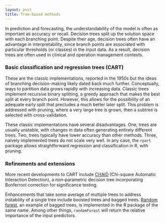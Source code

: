 ```yaml
---
layout: post
title: Tree-based methods
---
```


In prediction and forecasting, the understandability of the model is often as important as accuracy or recall. Decision trees split up the solution space with each branching point. Despite their age, decision trees often have an advantage in interpretability, since branch points are associated with particular thresholds (or classes) in the input data. As a result, decision trees are often used in clinical and operation management contexts.

### Basic classification and regression trees (CART)

These are the classic implementations, reported in the 1950s but the ideas of branching decision-making likely dated back much further. Conceptually, ways to partition data grows rapidly with increasing data. Classic trees implement recursive binary splitting, a greedy approach that makes the best split at every branch point. However, this allows for the possibility of an adequate early split that precludes a much better later split. This problem is addressed with pruning, where a very large tree is grown, then a subtree is selected with cross-validation.

These classic implementations have several disadvantages. One, trees are usually unstable, with changes in data often generating entirely different trees. Two, trees typically have lower accuracy than other methods. Three, naively implemented trees do not scale very well. In any case, the `rpart` package allows straightforward regression and classification in R, with pruning.

### Refinements and extensions

More recent developments to CART include [CHAID](https://en.wikipedia.org/wiki/Chi-square_automatic_interaction_detection) (Chi-square Automatic Interaction Detection), a non-parametric decision tree incorporating Bonferroni correction for significance testing.

Enhancements that take some average of multiple trees to address instability of a single tree include boosted trees and bagged trees. [Random forest](https://en.wikipedia.org/wiki/Random_forest), an example of bagged trees, is implemented in the R package of the same name. Among other things, `randomForest` will return the relative importance of the input predictors.
